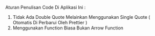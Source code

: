 Aturan Penulisan Code Di Aplikasi Ini :

1. Tidak Ada Double Quote Melainkan Menggunakan Single Quote ( Otomatis Di Perbarui Oleh Prettier )
2. Menggunakan Function Biasa Bukan Arrow Function

